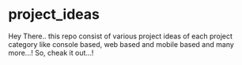 # project_ideas
Hey There.. this repo consist of various project ideas of each project category like console based, web based and mobile based and many more...! So, cheak it out...!
